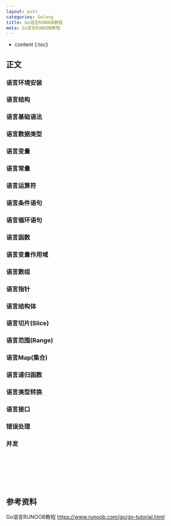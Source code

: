 ```yaml
---
layout: post
categories: Golang
title: Go语言RUNOOB教程
meta: Go语言RUNOOB教程
---
```

* content
{:toc}

## 正文

### 语言环境安装


### 语言结构


### 语言基础语法


### 语言数据类型


### 语言变量


### 语言常量


### 语言运算符


### 语言条件语句


### 语言循环语句


### 语言函数


### 语言变量作用域


### 语言数组


### 语言指针


### 语言结构体


### 语言切片(Slice)


### 语言范围(Range)


### 语言Map(集合)


### 语言递归函数


### 语言类型转换


### 语言接口


### 错误处理


### 并发 


<br/><br/><br/><br/><br/>
## 参考资料

Go语言RUNOOB教程 <https://www.runoob.com/go/go-tutorial.html>

